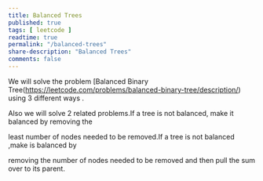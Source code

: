 ```yaml
---
title: Balanced Trees
published: true
tags: [ leetcode ]
readtime: true
permalink: "/balanced-trees"
share-description: "Balanced Trees"
comments: false
---
```


We will solve  the  problem [Balanced Binary Tree(https://leetcode.com/problems/balanced-binary-tree/description/)  using 3 different ways .

Also we will solve 2 related problems.If a tree is not balanced, make it balanced by removing the 

least number of nodes needed to be removed.If a tree is not balanced ,make is balanced by

removing the number of nodes needed to be removed and then pull the sum over to its parent.